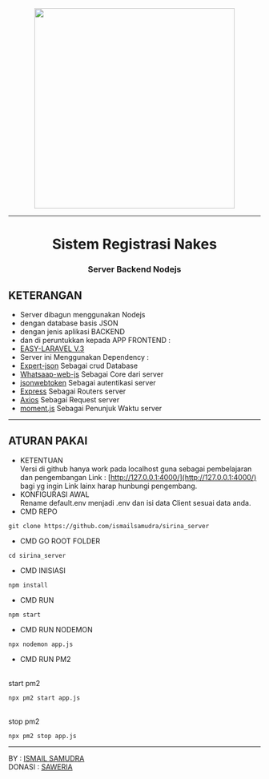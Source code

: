 <div align='center'>
   <img width=400px src='https://github.com/ismailsamudra/sirina_server/assets/67509798/76b1466a-f531-49cb-8aed-a081ad9697d7'>
</div>

<hr>

<div align='center'>
   <h1>Sistem Registrasi Nakes</h1>
   <h3>Server Backend Nodejs</h3>
</div>

## KETERANGAN
- Server dibagun menggunakan Nodejs
- dengan database basis JSON
- dengan jenis aplikasi BACKEND
- dan di peruntukkan kepada APP FRONTEND :
- [EASY-LARAVEL V.3](https://github.com/laratealcorp/master_larateal_v.1.18)
- Server ini Menggunakan Dependency :
- [Expert-json](https://github.com/ismailsamudra/expert-json) Sebagai crud Database
- [Whatsaap-web-js](https://wwebjs.dev/) Sebagai Core dari server
- [jsonwebtoken](https://www.npmjs.com/package/jsonwebtoken) Sebagai autentikasi server
- [Express](https://www.npmjs.com/package/express) Sebagai Routers server
- [Axios](https://www.npmjs.com/package/axios) Sebagai Request server
- [moment.js](https://momentjs.com/) Sebagai Penunjuk Waktu server

<hr>

## ATURAN PAKAI
- KETENTUAN
<br> Versi di github hanya work pada localhost guna sebagai pembelajaran dan pengembangan Link : [http://127.0.0.1:4000/](http://127.0.0.1:4000/)
<br> bagi yg ingin Link lainx harap hunbungi pengembang.
- KONFIGURASI AWAL
<br> Rename default.env menjadi .env dan isi data Client sesuai data anda.
- CMD REPO
```
git clone https://github.com/ismailsamudra/sirina_server
```
- CMD GO ROOT FOLDER 
```
cd sirina_server
```
- CMD INISIASI 
```
npm install
```
- CMD RUN
```
npm start
```
- CMD RUN NODEMON
```
npx nodemon app.js
```
- CMD RUN PM2

<br> start pm2
```
npx pm2 start app.js
```
<br> stop pm2
```
npx pm2 stop app.js
```

<hr>

BY : [ISMAIL SAMUDRA](https://facebook.com/ismailsamudra86) <br>
DONASI : <a href="https://saweria.co/ismailsamudra" target="_blank">SAWERIA</a>
